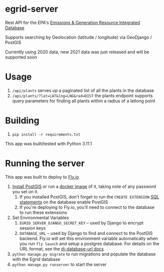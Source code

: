 # egrid-server

Rest API for the EPA's [Emissions & Generation Resource Integrated Database](https://www.epa.gov/egrid)

Supports searching by Geolocation (latitude / longitude) via GeoDjango / PostGIS

Currently using 2020 data, new 2021 data was just released and will be supported soon

# Usage

1. `/api/plants` serves up a paginated list of all the plants in the database
1. `/api/plants/?lat=LAT&lng=LNG&rad=DIST` the plants endpoint supports query parameters for finding all plants within a radius of a latlong point

# Building

1. `pip install -r requirements.txt`

This app was built/tested with Python 3.11.1

# Running the server

This app was built to deploy to [Fly.io](https://fly.io/)

1. [Install PostGIS](https://postgis.net/install/) or run a [docker image](https://hub.docker.com/r/postgis/postgis) of it, taking note of any password you set on it.
    1. If you installed PostGIS, don't forget to run the `CREATE EXTENSION` [SQL statements]((https://postgis.net/install/)) on the database enable PostGIS
    1. If you're deploying to Fly.io, you'll need to connect to the database to run these extensions
1. Set Environmental Variables
    1. `EGRID_SERVER_DJANGO_SECRET_KEY` – used by Django to encrypt session keys
    1. `DATABASE_URL` – used by Django to find and connect to the PostGIS backend.  Fly.io will set this environment variable automatically when you run `fly launch` and setup a postgres database.  For details on the URL format, see the [dj-database-url docs](https://pypi.org/project/dj-database-url/#url-schema)
1. `python manage.py migrate` to run migrations and populate the database with the Egrid database
1. `python manage.py runserver` to start the server






